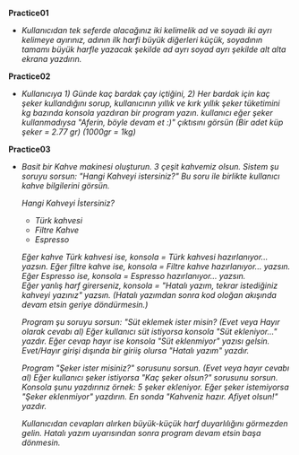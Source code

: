 **Practice01**
- *Kullanıcıdan tek seferde alacağınız iki kelimelik ad ve soyadı iki ayrı kelimeye ayırınız,
  adının ilk harfi büyük diğerleri küçük,
  soyadının tamamı büyük harfle yazacak şekilde ad ayrı soyad ayrı şekilde alt alta ekrana yazdırın.*

**Practice02**
- *Kullanıcıya*
  *1) Günde kaç bardak çay içtiğini,
  2) Her bardak için kaç şeker kullandığını sorup,
  kullanıcının yıllık ve kırk yıllık şeker tüketimini kg bazında konsola yazdıran bir program yazın.
  kullanıcı eğer şeker kullanmadıysa "Aferin, böyle devam et :)" çıktısını görsün
  (Bir adet küp şeker = 2.77 gr) (1000gr = 1kg)*

**Practice03**
- *Basit bir Kahve makinesi oluşturun. 3 çeşit kahvemiz olsun.
  Sistem şu soruyu sorsun:  "Hangi Kahveyi istersiniz?"
  Bu soru ile birlikte kullanıcı kahve bilgilerini görsün.*
  
  *Hangi Kahveyi İstersiniz?*
  - *Türk kahvesi*
  - *Filtre Kahve*
  - *Espresso*
  
  *Eğer kahve Türk kahvesi ise, konsola = Türk kahvesi hazırlanıyor... yazsın.
  Eğer filtre kahve ise,   konsola = Filtre kahve hazırlanıyor...  yazsın.
  Eğer Espresso ise, konsola =  Espresso hazırlanıyor...   yazsın.  
  Eğer yanlış harf girerseniz, konsola = "Hatalı yazım, tekrar istediğiniz kahveyi yazınız" yazsın.
  (Hatalı yazımdan sonra kod oloğan akışında devam etsin geriye döndürmesin.)*

  *Program şu soruyu sorsun: "Süt eklemek ister misin? (Evet veya Hayır olarak cevabı al)
  Eğer kullanıcı süt istiyorsa konsola "Süt ekleniyor..." yazdır.
  Eğer cevap hayır ise konsola "Süt eklenmiyor" yazısı gelsin.
  Evet/Hayır girişi dışında bir giriiş olursa "Hatalı yazım" yazdır.*
  
  *Program "Şeker ister misiniz?" sorusunu sorsun. (Evet veya hayır cevabı al)
  Eğer kullanıcı şeker istiyorsa "Kaç şeker olsun?" sorusunu sorsun.
  Konsola şunu yazdırınız örnek: 5 şeker ekleniyor.
  Eğer şeker istemiyorsa "Şeker eklenmiyor" yazdırın.
  En sonda "Kahveniz hazır. Afiyet olsun!" yazdır.*
  
  *Kullanıcıdan cevapları alırken büyük-küçük harf duyarlılığını görmezden gelin.
  Hatalı yazım uyarısından sonra program devam etsin başa dönmesin.*
  
